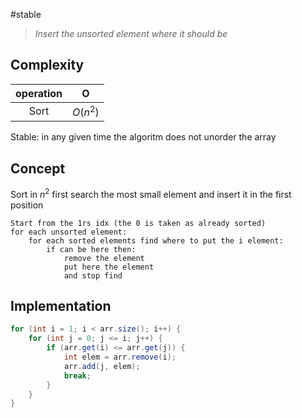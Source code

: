 #stable

> *Insert the unsorted element where it should be*

## Complexity

| operation | O |
| :-:       | :-:    |
| Sort      | $O(n^2)$  |

Stable: in any given time the algoritm does not unorder the array

## Concept

Sort in $n^2$ first search the most small element and insert it in the first position


```pseudo
Start from the 1rs idx (the 0 is taken as already sorted)
for each unsorted element:
	for each sorted elements find where to put the i element:
		if can be here then:
			remove the element 
			put here the element 
			and stop find
```

## Implementation

```java
for (int i = 1; i < arr.size(); i++) {  
	for (int j = 0; j <= i; j++) { 
		if (arr.get(i) <= arr.get(j)) {  
			int elem = arr.remove(i);  
			arr.add(j, elem);  
			break;  
		}
	}	  
}
```

